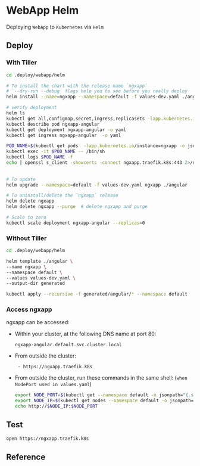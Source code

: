 # WebApp Helm

Deploying `WebApp` to `Kubernetes` via `Helm`

## Deploy

### With Tiller 

```bash
cd .deploy/webapp/helm

# To install the chart with the release name `ngxapp`
# `--dry-run --debug` flags help you to see before you really deploy
helm install --name=ngxapp --namespace=default -f values-dev.yaml ./anginx

# verify deployment
helm ls
kubectl get all,configmap,secret,ingress,replicasets -lapp.kubernetes.io/instance=ngxapp
kubectl describe pod ngxapp-angular
kubectl get deployment ngxapp-angular -o yaml
kubectl get ingress ngxapp-angular  -o yaml

POD_NAME=$(kubectl get pods  -lapp.kubernetes.io/instance=ngxapp -o jsonpath='{.items[0].metadata.name}')
kubectl exec -it $POD_NAME -- /bin/sh
kubectl logs $POD_NAME -f
echo | openssl s_client -showcerts -connect ngxapp.traefik.k8s:443 2>/dev/null
 
 
# To update 
helm upgrade --namespace=default -f values-dev.yaml ngxapp ./angular

# To uninstall/delete the `ngxapp` release
helm delete ngxapp
helm delete ngxapp --purge  # delete ngxapp and purge

# Scale to zero
kubectl scale deployment ngxapp-angular --replicas=0
```

### Without Tiller

```bash
cd .deploy/webapp/helm

helm template ./angular \
--name ngxapp \
--namespace default \
--values values-dev.yaml \
--output-dir generated

kubectl apply --recursive -f generated/angular/* --namespace default
```


### Access ngxapp

ngxapp can be accessed:

* Within your cluster, at the following DNS name at port 80:

  ```
  ngxapp-angular.default.svc.cluster.local
  ```

* From outside the cluster:

  ```
   - https://ngxapp.traefik.k8s
  ```

* From outside the cluster, run these commands in the same shell: (`when NodePort used in values.yaml`)

  ```bash
  export NODE_PORT=$(kubectl get --namespace default -o jsonpath="{.spec.ports[0].nodePort}" services ngxapp-angular)
  export NODE_IP=$(kubectl get nodes --namespace default -o jsonpath="{.items[0].status.addresses[0].address}")
  echo http://$NODE_IP:$NODE_PORT
  ```

## Test
```bash
open https://ngxapp.traefik.k8s
```

## Reference
